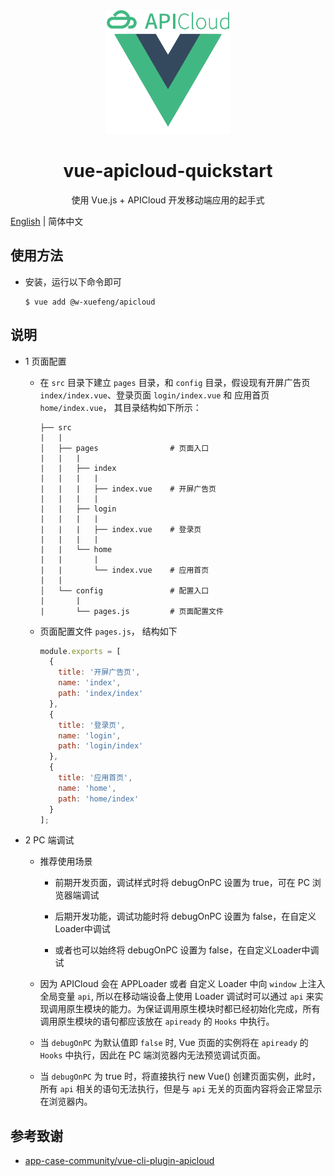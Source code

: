<div align="center">
  <img width="200" src="./assets/logo.png">
  <h1>vue-apicloud-quickstart</h1> 
  <p>使用 Vue.js + APICloud 开发移动端应用的起手式</p>
</div>

[English](./README_EN.md) | 简体中文

## 使用方法

- 安装，运行以下命令即可

  ```shell
  $ vue add @w-xuefeng/apicloud
  ```

## 说明

- 1 页面配置

  - 在 `src` 目录下建立 `pages` 目录，和 `config` 目录，假设现有开屏广告页 
  `index/index.vue`、登录页面 `login/index.vue` 和 应用首页 `home/index.vue`， 其目录结构如下所示：

    ```
    ├── src
    |   |
    │   ├── pages                # 页面入口
    |   |   |
    |   |   ├── index
    |   |   |   |
    |   |   |   ├── index.vue    # 开屏广告页
    |   |   |   |
    |   |   ├── login
    |   |   |   |
    |   |   |   ├── index.vue    # 登录页
    |   |   |   |
    |   |   └── home
    |   |       |
    |   |       └── index.vue    # 应用首页
    |   |
    │   └── config               # 配置入口
    |       |
    |       └── pages.js         # 页面配置文件
    ```

  - 页面配置文件 `pages.js`， 结构如下

    ```js
    module.exports = [
      {
        title: '开屏广告页',
        name: 'index',
        path: 'index/index'
      },
      {
        title: '登录页',
        name: 'login',
        path: 'login/index'
      },
      {
        title: '应用首页',
        name: 'home',
        path: 'home/index'
      }
    ];

    ```

- 2 PC 端调试

  - 推荐使用场景

    - 前期开发页面，调试样式时将 debugOnPC 设置为 true，可在 PC 浏览器端调试

    - 后期开发功能，调试功能时将 debugOnPC 设置为 false，在自定义Loader中调试

    - 或者也可以始终将 debugOnPC 设置为 false，在自定义Loader中调试

  - 因为 APICloud 会在 APPLoader 或者 自定义 Loader 中向 `window` 上注入全局变量 `api`, 所以在移动端设备上使用 Loader 调试时可以通过 `api` 来实现调用原生模块的能力。为保证调用原生模块时都已经初始化完成，所有调用原生模块的语句都应该放在 `apiready` 的 `Hooks` 中执行。

  - 当 `debugOnPC` 为默认值即 `false` 时, Vue 页面的实例将在 `apiready` 的 `Hooks` 中执行，因此在 PC 端浏览器内无法预览调试页面。

  - 当 `debugOnPC` 为 true 时，将直接执行 new Vue() 创建页面实例，此时，所有 `api` 相关的语句无法执行，但是与 `api` 无关的页面内容将会正常显示在浏览器内。

## 参考致谢

- [app-case-community/vue-cli-plugin-apicloud](https://github.com/app-case-community/vue-cli-plugin-apicloud)
  